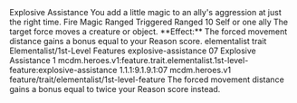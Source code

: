 <ability>
  <name>Explosive Assistance</name>
  <flavor>You add a little magic to an ally&apos;s aggression at just the right time.</flavor>
  <keywords>
    <keyword>Fire</keyword>
    <keyword>Magic</keyword>
    <keyword>Ranged</keyword>
  </keywords>
  <type>Triggered</type>
  <distance>Ranged 10</distance>
  <target>Self or one ally</target>
  <trigger>The target force moves a creature or object. **Effect:** The forced movement distance gains a bonus equal to your Reason score.</trigger>
  <metadata>
    <class>elementalist</class>
    <feature_type>trait</feature_type>
    <file_dpath>Elementalist/1st-Level Features</file_dpath>
    <item_id>explosive-assistance</item_id>
    <item_index>07</item_index>
    <item_name>Explosive Assistance</item_name>
    <level>1</level>
    <scc>mcdm.heroes.v1:feature.trait.elementalist.1st-level-feature:explosive-assistance</scc>
    <scdc>1.1.1:9.1.9.1:07</scdc>
    <source>mcdm.heroes.v1</source>
    <type>feature/trait/elementalist/1st-level-feature</type>
  </metadata>
  <effects>
    <effect type="mundane" cost="Spend 1 Essence">The forced movement distance gains a bonus equal to twice your Reason score instead.</effect>
  </effects>
</ability>
